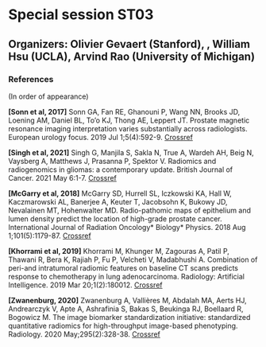 # Special session ST03
## Organizers: Olivier Gevaert (Stanford), , William Hsu (UCLA), Arvind Rao (University of Michigan)

### References
(In order of appearance)

**[Sonn et al, 2017]** Sonn GA, Fan RE, Ghanouni P, Wang NN, Brooks JD, Loening AM, Daniel BL, To’o KJ, Thong AE, Leppert JT. Prostate magnetic resonance imaging interpretation varies substantially across radiologists. European urology focus. 2019 Jul 1;5(4):592-9. [Crossref](https://doi.org/10.1016/j.euf.2017.11.010)

**[Singh et al, 2021]** Singh G, Manjila S, Sakla N, True A, Wardeh AH, Beig N, Vaysberg A, Matthews J, Prasanna P, Spektor V. Radiomics and radiogenomics in gliomas: a contemporary update. British Journal of Cancer. 2021 May 6:1-7. [Crossref]([https://doi.org/10.1038/s41416-021-01387-w](https://doi.org/10.1038/s41416-021-01387-w))

**[McGarry et al, 2018]** McGarry SD, Hurrell SL, Iczkowski KA, Hall W, Kaczmarowski AL, Banerjee A, Keuter T, Jacobsohn K, Bukowy JD, Nevalainen MT, Hohenwalter MD. Radio-pathomic maps of epithelium and lumen density predict the location of high-grade prostate cancer. International Journal of Radiation Oncology* Biology* Physics. 2018 Aug 1;101(5):1179-87. [Crossref](https://doi.org/10.1016/j.ijrobp.2018.04.044)

**[Khorrami et al, 2019]** Khorrami M, Khunger M, Zagouras A, Patil P, Thawani R, Bera K, Rajiah P, Fu P, Velcheti V, Madabhushi A. Combination of peri-and intratumoral radiomic features on baseline CT scans predicts response to chemotherapy in lung adenocarcinoma. Radiology: Artificial Intelligence. 2019 Mar 20;1(2):180012. [Crossref](https://doi.org/10.1148/ryai.2019180012)

**[Zwanenburg, 2020]** Zwanenburg A, Vallières M, Abdalah MA, Aerts HJ, Andrearczyk V, Apte A, Ashrafinia S, Bakas S, Beukinga RJ, Boellaard R, Bogowicz M. The image biomarker standardization initiative: standardized quantitative radiomics for high-throughput image-based phenotyping. Radiology. 2020 May;295(2):328-38. [Crossref](https://doi.org/10.1148/radiol.2020191145)
